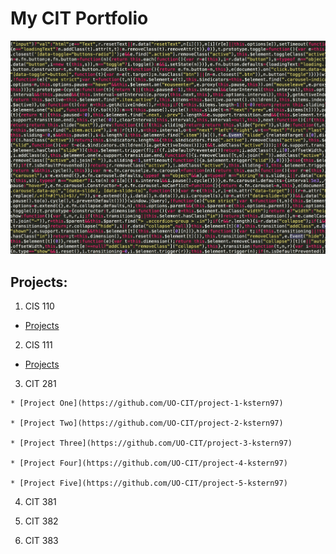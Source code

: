 
# My CIT Portfolio

  ![Photo](images/photo.jpg)

## Projects:

  1. CIS 110
  * [Projects](http://pages.uoregon.edu/kstern/110/)

  2. CIS 111
  * [Projects](http://pages.uoregon.edu/kstern/111/)

  3. CIT 281

    * [Project One](https://github.com/UO-CIT/project-1-kstern97)

    * [Project Two](https://github.com/UO-CIT/project-2-kstern97)

    * [Project Three](https://github.com/UO-CIT/project-3-kstern97)

    * [Project Four](https://github.com/UO-CIT/project-4-kstern97)

    * [Project Five](https://github.com/UO-CIT/project-5-kstern97)

  4. CIT 381

  5. CIT 382

  6. CIT 383
